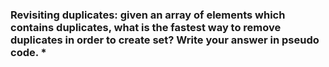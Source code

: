 ### Revisiting duplicates: given an array of elements which contains duplicates, what is the fastest way to remove duplicates in order to create set? Write your answer in pseudo code. *